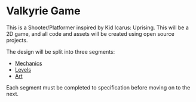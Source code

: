 # Valkyrie Game

This is a Shooter/Platformer inspired by Kid Icarus: Uprising. This will be a 2D game, and all code and assets will be created using open source projects.

The design will be split into three segments:

* [Mechanics](Mechanics.md)
* [Levels](Levels.md)
* [Art](Art.md)

Each segment must be completed to specification before moving on to the next.